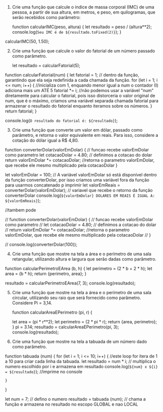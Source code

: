 1. Crie uma função que calcule o índice de massa corporal (IMC) de uma pessoa, a partir de sua altura, em metros, e peso, em quilogramas, que serão recebidos como parâmetro:

   function calcularIMC(peso, altura) {
   let resultado = peso / (altura**2);
   console.log(`Seu IMC é de ${resultado.toFixed(2)}`);
}

calcularIMC(50, 1.50);



2. Crie uma função que calcule o valor do fatorial de um número passado como parâmetro.

   let resultado = calcularFatorial(5);

function calcularFatorial(num) {
    let fatorial = 1; // dentro da função, garantindo que ela seja redefinida a cada chamada da função. 
    for (let i = 1; i <= num; i++) { //inicializa com 1, enquando menor igual a num o contador (I) adiciona mais um ATÉ 5
        fatorial *= i; //não podemos usar a variável "num" diretamente para calcular o fatorial, pois isso distorceria o valor original de num, que é o máximo, criamos uma variável separada chamada fatorial para armazenar o resultado do fatorial enquanto iteramos sobre os números. 
    }
    return fatorial;
}

console.log(`O resultado do fatorial é: ${resultado}`);




3. Crie uma função que converte um valor em dólar, passado como parâmetro, e retorna o valor equivalente em reais. Para isso, considere a cotação do dólar igual a R$ 4,80.

function converterDolar(valorEmDolar) { // funcao recebe valorEmDolar como parametro
    let cotacaoDolar = 4.80; // definimos a cotacao do dolar
    return valorEmDolar *= cotacaoDolar; //retorna o  parametro valorEmDolar, que recebe ele mesmo multiplicado pela cotacaoDolar
}

let valorEmDolar = 100; // A variável valorEmDolar só está disponível dentro da função converterDolar, por isso criamos uma variável fora da função para usarmos concatenado p imprimir
let valorEmReais = converterDolar(valorEmDolar); // variavel que recebe o retorno da função converterDolar
console.log(`${valorEmDolar} DOLARES EM REAIS É IGUAL A: ${valorEmReais}`);

//tambem pode 

// function converterDolar(valorEmDolar) { // funcao recebe valorEmDolar como parametro
//     let cotacaoDolar = 4.80; // definimos a cotacao do dolar
//     return valorEmDolar *= cotacaoDolar; //retorna o  parametro valorEmDolar, que recebe ele mesmo multiplicado pela cotacaoDolar
// }

// console.log(converterDolar(100));




4. Crie uma função que mostre na tela a área e o perímetro de uma sala retangular, utilizando altura e largura que serão dadas como parâmetro.

function calcularPerimetroEArea (b, h) {
    let perimetro = (2 * b + 2 * h);
    let area = (b * h);
    return {perimetro, area};
}

resultado = calcularPerimetroEArea(7, 3);
console.log(resultado);



5. Crie uma função que mostre na tela a área e o perímetro de uma sala circular, utilizando seu raio que será fornecido como parâmetro. Considere Pi = 3,14.

   function calcularAreaEPerimetro (pi, r) {
 
    let area = (pi * r**2);
    let perimetro = (2 * pi * r);
    return {area, perimetro};
}
pi = 3.14;
resultado = calcularAreaEPerimetro(pi, 3);
console.log(resultado);

6. Crie uma função que mostre na tela a tabuada de um número dado como parâmetro.

   
function tabuada (num) {
    for (let i = 1; i <= 10; i++) { //este loop for itera de 1 a 10 para criar cada linha da tabuada.
    let resultado = num * i; // multiplica o numero escolhido por i e armazena em resultado
    console.log(`${num} x ${i} = ${resultado}`); //imprime no console

    }
}

let num = 7; // defino o numero
resultado = tabuada (num); // chama a função e armazena no resultado no escopo GLOBAL e nao LOCAL


